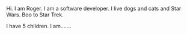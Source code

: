 Hi.  I am Roger.  I am a software developer.  I live dogs and cats and Star Wars.  Boo to Star Trek.

I have 5 children.  I am.......
